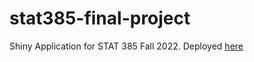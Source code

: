 # stat385-final-project
Shiny Application for STAT 385 Fall 2022. Deployed [here](https://mitkotak.shinyapps.io/stat385-final-project/?_ga=2.182157991.1403327039.1673038840-1365109666.1673038840)

